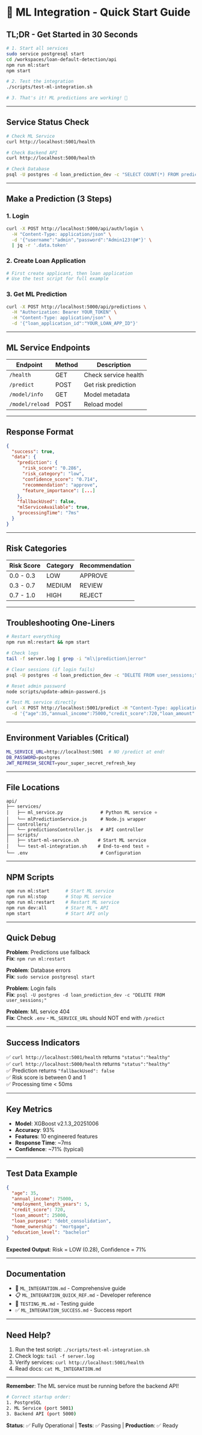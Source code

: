 # 🚀 ML Integration - Quick Start Guide

## TL;DR - Get Started in 30 Seconds

```bash
# 1. Start all services
sudo service postgresql start
cd /workspaces/loan-default-detection/api
npm run ml:start
npm start

# 2. Test the integration
./scripts/test-ml-integration.sh

# 3. That's it! ML predictions are working! 🎉
```

---

## Service Status Check

```bash
# Check ML Service
curl http://localhost:5001/health

# Check Backend API
curl http://localhost:5000/health

# Check Database
psql -U postgres -d loan_prediction_dev -c "SELECT COUNT(*) FROM predictions;"
```

---

## Make a Prediction (3 Steps)

### 1. Login
```bash
curl -X POST http://localhost:5000/api/auth/login \
  -H "Content-Type: application/json" \
  -d '{"username":"admin","password":"Admin123!@#"}' \
  | jq -r '.data.token'
```

### 2. Create Loan Application
```bash
# First create applicant, then loan application
# Use the test script for full example
```

### 3. Get ML Prediction
```bash
curl -X POST http://localhost:5000/api/predictions \
  -H "Authorization: Bearer YOUR_TOKEN" \
  -H "Content-Type: application/json" \
  -d '{"loan_application_id":"YOUR_LOAN_APP_ID"}'
```

---

## ML Service Endpoints

| Endpoint | Method | Description |
|----------|--------|-------------|
| `/health` | GET | Check service health |
| `/predict` | POST | Get risk prediction |
| `/model/info` | GET | Model metadata |
| `/model/reload` | POST | Reload model |

---

## Response Format

```json
{
  "success": true,
  "data": {
    "prediction": {
      "risk_score": "0.286",
      "risk_category": "low",
      "confidence_score": "0.714",
      "recommendation": "approve",
      "feature_importance": [...]
    },
    "fallbackUsed": false,
    "mlServiceAvailable": true,
    "processingTime": "7ms"
  }
}
```

---

## Risk Categories

| Risk Score | Category | Recommendation |
|------------|----------|----------------|
| 0.0 - 0.3 | LOW | APPROVE |
| 0.3 - 0.7 | MEDIUM | REVIEW |
| 0.7 - 1.0 | HIGH | REJECT |

---

## Troubleshooting One-Liners

```bash
# Restart everything
npm run ml:restart && npm start

# Check logs
tail -f server.log | grep -i "ml\|prediction\|error"

# Clear sessions (if login fails)
psql -U postgres -d loan_prediction_dev -c "DELETE FROM user_sessions;"

# Reset admin password
node scripts/update-admin-password.js

# Test ML service directly
curl -X POST http://localhost:5001/predict -H "Content-Type: application/json" \
  -d '{"age":35,"annual_income":75000,"credit_score":720,"loan_amount":25000,"loan_purpose":"debt_consolidation"}'
```

---

## Environment Variables (Critical)

```bash
ML_SERVICE_URL=http://localhost:5001  # NO /predict at end!
DB_PASSWORD=postgres
JWT_REFRESH_SECRET=your_super_secret_refresh_key
```

---

## File Locations

```
api/
├── services/
│   ├── ml_service.py              # Python ML service ⭐
│   └── mlPredictionService.js     # Node.js wrapper
├── controllers/
│   └── predictionsController.js   # API controller
├── scripts/
│   ├── start-ml-service.sh       # Start ML service
│   └── test-ml-integration.sh    # End-to-end test ⭐
└── .env                           # Configuration
```

---

## NPM Scripts

```bash
npm run ml:start      # Start ML service
npm run ml:stop       # Stop ML service
npm run ml:restart    # Restart ML service
npm run dev:all       # Start ML + API
npm start             # Start API only
```

---

## Quick Debug

**Problem**: Predictions use fallback  
**Fix**: `npm run ml:restart`

**Problem**: Database errors  
**Fix**: `sudo service postgresql start`

**Problem**: Login fails  
**Fix**: `psql -U postgres -d loan_prediction_dev -c "DELETE FROM user_sessions;"`

**Problem**: ML service 404  
**Fix**: Check `.env` - `ML_SERVICE_URL` should NOT end with `/predict`

---

## Success Indicators

✅ `curl http://localhost:5001/health` returns `"status":"healthy"`  
✅ `curl http://localhost:5000/health` returns `"status":"healthy"`  
✅ Prediction returns `"fallbackUsed": false`  
✅ Risk score is between 0 and 1  
✅ Processing time < 50ms  

---

## Key Metrics

- **Model**: XGBoost v2.1.3_20251006
- **Accuracy**: 93%
- **Features**: 10 engineered features
- **Response Time**: ~7ms
- **Confidence**: ~71% (typical)

---

## Test Data Example

```json
{
  "age": 35,
  "annual_income": 75000,
  "employment_length_years": 5,
  "credit_score": 720,
  "loan_amount": 25000,
  "loan_purpose": "debt_consolidation",
  "home_ownership": "mortgage",
  "education_level": "bachelor"
}
```

**Expected Output**: Risk = LOW (0.28), Confidence = 71%

---

## Documentation

- 📖 `ML_INTEGRATION.md` - Comprehensive guide
- 📋 `ML_INTEGRATION_QUICK_REF.md` - Developer reference
- 🧪 `TESTING_ML.md` - Testing guide
- ✅ `ML_INTEGRATION_SUCCESS.md` - Success report

---

## Need Help?

1. Run the test script: `./scripts/test-ml-integration.sh`
2. Check logs: `tail -f server.log`
3. Verify services: `curl http://localhost:5001/health`
4. Read docs: `cat ML_INTEGRATION.md`

---

**Remember**: The ML service must be running before the backend API!

```bash
# Correct startup order:
1. PostgreSQL
2. ML Service (port 5001)
3. Backend API (port 5000)
```

**Status**: ✅ Fully Operational | **Tests**: ✅ Passing | **Production**: ✅ Ready
